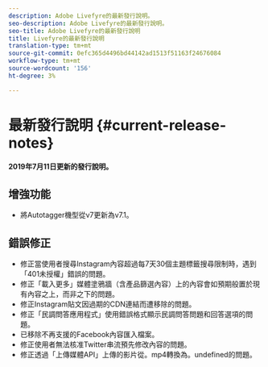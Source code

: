 ```yaml
---
description: Adobe Livefyre的最新發行說明。
seo-description: Adobe Livefyre的最新發行說明。
seo-title: Adobe Livefyre的最新發行說明
title: Livefyre的最新發行說明
translation-type: tm+mt
source-git-commit: 0efc365d4496bd44142ad1513f51163f24676084
workflow-type: tm+mt
source-wordcount: '156'
ht-degree: 3%

---
```



# 最新發行說明 {#current-release-notes}

**2019年7月11日更新的發行說明。**

## 增強功能

* 將Autotagger機型從v7更新為v7.1。

## 錯誤修正

* 修正當使用者搜尋Instagram內容超過每7天30個主題標籤搜尋限制時，遇到「401未授權」錯誤的問題。
* 修正「載入更多」媒體塗鴉牆（含產品篩選內容）上的內容會如預期般置於現有內容之上，而非之下的問題。
* 修正Instagram貼文因過期的CDN連結而遭移除的問題。
* 修正「民調問答應用程式」使用錯誤格式顯示民調問答問題和回答選項的問題。
* 已移除不再支援的Facebook內容匯入檔案。
* 修正使用者無法核准Twitter串流預先修改內容的問題。
* 修正透過「上傳媒體API」上傳的影片從。mp4轉換為。undefined的問題。
